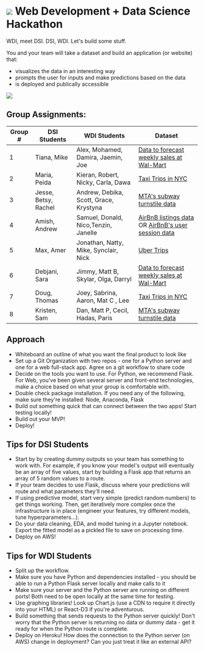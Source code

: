 # ![](https://ga-dash.s3.amazonaws.com/production/assets/logo-9f88ae6c9c3871690e33280fcf557f33.png) Web Development + Data Science Hackathon

WDI, meet DSI. DSI, WDI. Let's build some stuff.

You and your team will take a dataset and build an application (or website) that:
- visualizes the data in an interesting way
- prompts the user for inputs and make predictions based on the data
- is deployed and publically accessible

![](http://pppre.s3.amazonaws.com/2e5adf67004f3eea/5bf13f68c7e34663baf32d1e22cb4fef.jpg)

## Group Assignments:

| Group # | DSI Students | WDI Students | Dataset |
|---------|--------------|--------------|---------|
| 1 | Tiana, Mike | Alex, Mohamed, Damira, Jaemin, Joe | [Data to forecast weekly sales at Wal-Mart](https://www.kaggle.com/c/walmart-recruiting-store-sales-forecasting/data) |
| 2 | Maria, Peida | Kieran, Robert, Nicky, Carla, Dawa | [Taxi Trips in NYC](http://www.nyc.gov/html/tlc/html/about/trip_record_data.shtml) |
| 3 | Jesse, Betsy, Rachel | Andrew, Debika, Scott, Grace, Krystyna |  [MTA's subway turnstile data](http://web.mta.info/developers/turnstile.html) |
| 4 | Amish, Andrew | Samuel, Donald, Nico,Tenzin, Janelle | [AirBnB listings data](http://insideairbnb.com/get-the-data.html) OR [AirBnB's user session data](http://databits.io/challenges/airbnb-user-pathways-challenge) |
| 5 | Max, Amer | Jonathan, Natty, Mike, Synclair, Nick | [Uber Trips](https://github.com/fivethirtyeight/uber-tlc-foil-response) |
| 6 | Debjani, Sara | Jimmy, Matt B, Skylar, Olga, Darryl | [Data to forecast weekly sales at Wal-Mart](https://www.kaggle.com/c/walmart-recruiting-store-sales-forecasting/data) |
| 7 | Doug, Thomas | Joey, Sabrina, Aaron, Mat C , Lee | [Taxi Trips in NYC](http://www.nyc.gov/html/tlc/html/about/trip_record_data.shtml) |
| 8 | Kristen, Sam | Dan, Matt P, Cecil, Hadas, Paris | [MTA's subway turnstile data](http://web.mta.info/developers/turnstile.html) |

## Approach
- Whiteboard an outline of what you want the final product to look like
- Set up a Git Organization with two repos - one for a Python server and one for a web full-stack app. Agree on a git workflow to share code
- Decide on the tools you want to use. For Python, we recommend Flask. For Web, you've been given several server and front-end technologies, make a choice based on what your group is comfortable with.
- Double check package installation. If you need any of the following, make sure they're installed: Node, Anaconda, Flask
- Build out something quick that can connect between the two apps! Start testing locally!
- Build out your MVP!
- Deploy!

## Tips for DSI Students
- Start by by creating dummy outputs so your team has something to work with. For example, if you know your model's output will eventually be an array of five values, start by building a Flask app that returns an array of 5 random values to a route.
- If your team decides to use Flask, discuss where your predictions will route and what parameters they'll need.
- If using predictive model, start very simple (predict random numbers) to get things working. Then, get iteratively more complex once the infrastructure is in place (engineer your features, try different models, tune hyperparameters...).
- Do your data cleaning, EDA, and model tuning in a Jupyter notebook. Export the fitted model as a pickled file to save on processing time.
- Deploy on AWS!

## Tips for WDI Students
- Split up the workflow.
- Make sure you have Python and dependencies installed - you should be able to run a Python Flask server locally and make calls to it
- Make sure your server and the Python server are running on different ports! Both need to be open locally at the same time for testing.
- Use graphing libraries! Look up Chart.js (use a CDN to require it directly into your HTML) or React-D3 if you're adventurous.
- Build something that sends requests to the Python server quickly! Don't worry that the Python server is returning no data or dummy data - get it ready for when the Python route is complete.
- Deploy on Heroku! How does the connection to the Python server (on AWS) change in deployment? Can you just treat it like an external API?
